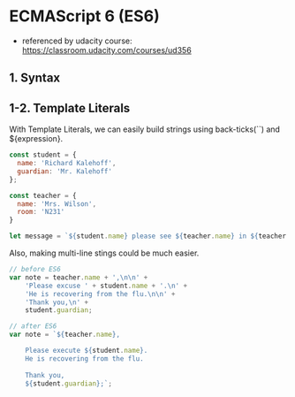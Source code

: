 ECMAScript 6 (ES6)
====================
* referenced by udacity course: https://classroom.udacity.com/courses/ud356

## 1. Syntax
## 1-2. Template Literals
With Template Literals, we can easily build strings using back-ticks(``) and ${expression}.
```javascript
const student = {
  name: 'Richard Kalehoff',
  guardian: 'Mr. Kalehoff'
};

const teacher = {
  name: 'Mrs. Wilson',
  room: 'N231'
}

let message = `${student.name} please see ${teacher.name} in ${teacher.room} to pick up your report card.`;
```

Also, making multi-line stings could be much easier.
```javascript
// before ES6
var note = teacher.name + ',\n\n' +
    'Please excuse ' + student.name + '.\n' +
    'He is recovering from the flu.\n\n' +
    'Thank you,\n' +
    student.guardian;    
```
```javascript
// after ES6
var note = `${teacher.name},

    Please execute ${student.name}.
    He is recovering from the flu.
    
    Thank you,
    ${student.guardian};`;
```
